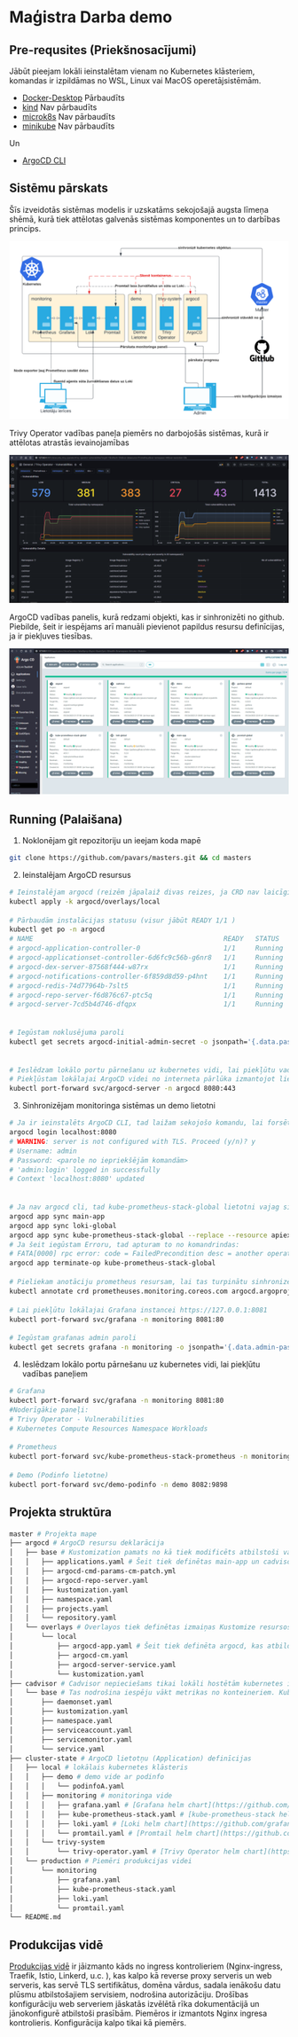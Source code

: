 # Maģistra Darba demo

## Pre-requsites (Priekšnosacījumi)

Jābūt pieejam lokāli ieinstalētam vienam no Kubernetes klāsteriem, komandas ir izpildāmas no WSL, Linux vai MacOS operetājsistēmām.

* [Docker-Desktop](https://docs.docker.com/desktop/kubernetes/) Pārbaudīts
* [kind](https://kind.sigs.k8s.io/docs/user/quick-start/#installation) Nav pārbaudīts
* [microk8s](https://microk8s.io/docs/getting-started) Nav pārbaudīts
* [minikube](https://minikube.sigs.k8s.io/docs/start/) Nav pārbaudīts

Un

* [ArgoCD CLI](https://argo-cd.readthedocs.io/en/stable/getting_started/)

## Sistēmu pārskats

Šīs izveidotās sistēmas modelis ir uzskatāms sekojošajā augsta līmeņa shēmā, kurā tiek attēlotas galvenās sistēmas komponentes un to darbības princips.

![Infrastruktūras pārskats](infra_scheme1.png)

Trivy Operator vadības paneļa piemērs no darbojošās sistēmas, kurā ir attēlotas atrastās ievainojamības

![Trivy Operator Dashboard](trivy-operator.png)

ArgoCD vadības panelis, kurā redzami objekti, kas ir sinhronizēti no github. Piebilde, šeit ir iespējams arī manuāli pievienot papildus resursu definīcijas, ja ir piekļuves tiesības.

![ArgoCD Dashboard](argocd_demo.png)


## Running (Palaišana)

1. Noklonējam git repozitoriju un ieejam koda mapē
```bash
git clone https://github.com/pavars/masters.git && cd masters
```

2. Ieinstalējam ArgoCD resursus
```bash
# Ieinstalējam argocd (reizēm jāpalaiž divas reizes, ja CRD nav laicīgi izveidojušies)
kubectl apply -k argocd/overlays/local

# Pārbaudām instalācijas statusu (visur jābūt READY 1/1 )
kubectl get po -n argocd
# NAME                                                READY   STATUS    RESTARTS   AGE
# argocd-application-controller-0                     1/1     Running   0          103s
# argocd-applicationset-controller-6d6fc9c56b-g6nr8   1/1     Running   0          103s
# argocd-dex-server-87568f444-w87rx                   1/1     Running   0          103s
# argocd-notifications-controller-6f859d8d59-p4hnt    1/1     Running   0          103s
# argocd-redis-74d77964b-7slt5                        1/1     Running   0          103s
# argocd-repo-server-f6d876c67-ptc5q                  1/1     Running   0          103s
# argocd-server-7cd5b4d746-dfqpx                      1/1     Running   0          103s


# Iegūstam noklusējuma paroli
kubectl get secrets argocd-initial-admin-secret -o jsonpath='{.data.password}' -n argocd | base64 -d


# Ieslēdzam lokālo portu pārnešanu uz kubernetes vidi, lai piekļūtu vadības paneļiem un monitorētu statusu
# Piekļūstam lokālajai ArgoCD videi no interneta pārlūka izmantojot lietotāju admin https://127.0.0.1:8080
kubectl port-forward svc/argocd-server -n argocd 8080:443
```

3. Sinhronizējam monitoringa sistēmas un demo lietotni

```bash
# Ja ir ieinstalēts ArgoCD CLI, tad laižam sekojošo komandu, lai forsētu resursu sinhronizāciju
argocd login localhost:8080
# WARNING: server is not configured with TLS. Proceed (y/n)? y
# Username: admin
# Password: <parole no iepriekšējām komandām>
# 'admin:login' logged in successfully
# Context 'localhost:8080' updated


# Ja nav argocd cli, tad kube-prometheus-stack-global lietotni vajag sinhronizēt no ArgoCD vadības paneļa izvēloties opciju "Replace"
argocd app sync main-app
argocd app sync loki-global
argocd app sync kube-prometheus-stack-global --replace --resource apiextensions.k8s.io:CustomResourceDefinition:prometheuses.monitoring.coreos.com
# Ja šeit iegūstam Erroru, tad apturam to no komandrindas:
# FATA[0000] rpc error: code = FailedPrecondition desc = another operation is already in progress
argocd app terminate-op kube-prometheus-stack-global

# Pieliekam anotāciju prometheus resursam, lai tas turpinātu sinhronizēties
kubectl annotate crd prometheuses.monitoring.coreos.com argocd.argoproj.io/sync-options='Replace=true'

# Lai piekļūtu lokālajai Grafana instancei https://127.0.0.1:8081
kubectl port-forward svc/grafana -n monitoring 8081:80

# Iegūstam grafanas admin paroli
kubectl get secrets grafana -n monitoring -o jsonpath='{.data.admin-password}' | base64 -d
```

4. Ieslēdzam lokālo portu pārnešanu uz kubernetes vidi, lai piekļūtu vadības paneļiem
```bash
# Grafana
kubectl port-forward svc/grafana -n monitoring 8081:80
#Noderīgākie paneļi:
# Trivy Operator - Vulnerabilities
# Kubernetes Compute Resources Namespace Workloads

# Prometheus
kubectl port-forward svc/kube-prometheus-stack-prometheus -n monitoring 8082:9090

# Demo (Podinfo lietotne)
kubectl port-forward svc/demo-podinfo -n demo 8082:9898

```

## Projekta struktūra

```bash
master # Projekta mape
├── argocd # ArgoCD resursu deklarācija
│   ├── base # Kustomization pamats no kā tiek modificēts atbilstoši vajadzībām
│   │   ├── applications.yaml # Šeit tiek definētas main-app un cadvisor, kas atbild par visu pārējo resursu sinhronizēšanu
│   │   ├── argocd-cmd-params-cm-patch.yml
│   │   ├── argocd-repo-server.yaml
│   │   ├── kustomization.yaml
│   │   ├── namespace.yaml
│   │   ├── projects.yaml
│   │   └── repository.yaml
│   └── overlays # Overlayos tiek definētas izmaiņas Kustomize resursos, šajā gadījumā global definīcija
│       └── local
│           ├── argocd-app.yaml # Šeit tiek definēta argocd, kas atbild par argocd resursu sinhronizēšanu
│           ├── argocd-cm.yaml
│           ├── argocd-server-service.yaml
│           └── kustomization.yaml
├── cadvisor # Cadvisor nepieciešams tikai lokāli hostētām kubernetes instancēm, jo citādi netiek pareizi izvadītas metrikas
│   └── base # Tas nodrošina iespēju vākt metrikas no konteineriem. Kubernetes iebūvētais cadvisor lokālajā vidē izmanto Docker runtime, kas produkcijas vidē jau ir aizvietots ar containerd, lai izvadītu pareizās metrikas no iebūvētā cadvisor.
│       ├── daemonset.yaml
│       ├── kustomization.yaml
│       ├── namespace.yaml
│       ├── serviceaccount.yaml
│       ├── servicemonitor.yaml
│       └── service.yaml
├── cluster-state # ArgoCD lietotņu (Application) definīcijas
│   ├── local # lokālais kubernetes klāsteris
│   │   ├── demo # demo vide ar podinfo
│   │   │   └── podinfoA.yaml
│   │   ├── monitoring # monitoringa vide
│   │   │   ├── grafana.yaml # [Grafana helm chart](https://github.com/grafana/helm-charts/tree/main/charts/grafana)
│   │   │   ├── kube-prometheus-stack.yaml # [kube-prometheus-stack helm chart](https://github.com/prometheus-community/helm-charts/tree/main/charts/kube-prometheus-stack)
│   │   │   ├── loki.yaml # [Loki helm chart](https://github.com/grafana/loki/tree/main/production/helm/loki)
│   │   │   └── promtail.yaml # [Promtail helm chart](https://github.com/grafana/helm-charts/tree/main/charts/promtail)
│   │   └── trivy-system
│   │       └── trivy-operator.yaml # [Trivy Operator helm chart](https://github.com/aquasecurity/trivy-operator/tree/main/deploy/helm)
│   └── production # Piemēri produkcijas videi
│       └── monitoring
│           ├── grafana.yaml
│           ├── kube-prometheus-stack.yaml
│           ├── loki.yaml
│           └── promtail.yaml
└── README.md
```

## Produkcijas vidē

[Produkcijas vidē](cluster-state/production/) ir jāizmanto kāds no ingress kontrolieriem (Nginx-ingress, Traefik, Istio, Linkerd, u.c. ), kas kalpo kā reverse proxy serveris un web serveris, kas servē TLS sertifikātus, domēna vārdus, sadala ienākošu datu plūsmu atbilstošajiem servisiem, nodrošina autorizāciju. Drošības konfigurāciju web serveriem jāskatās izvēlētā rīka dokumentācijā un jānokonfigurē atbilstoši prasībām. Piemēros ir izmantots Nginx ingresa kontrolieris. Konfigurācija kalpo tikai kā piemērs.
